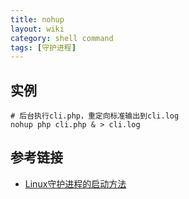 ```yaml
---
title: nohup
layout: wiki
category: shell command
tags: [守护进程]
---
```


## 实例

```
# 后台执行cli.php，重定向标准输出到cli.log
nohup php cli.php & > cli.log
```

## 参考链接

* [Linux守护进程的启动方法](http://www.ruanyifeng.com/blog/2016/02/linux-daemon.html)